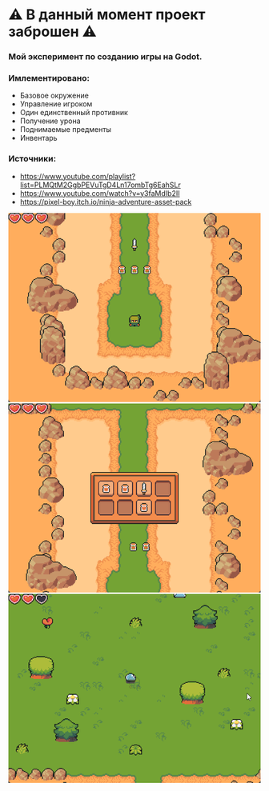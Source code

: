 # ⚠️ В данный момент проект заброшен ⚠️
### Мой эксперимент по созданию игры на Godot. 
### Имлементировано:
* Базовое окружение
* Управление игроком
* Один единственный противник
* Получение урона
* Поднимаемые предменты
* Инвентарь
### Источники:
* https://www.youtube.com/playlist?list=PLMQtM2GgbPEVuTgD4Ln17ombTg6EahSLr  
* https://www.youtube.com/watch?v=y3faMdIb2II  
* https://pixel-boy.itch.io/ninja-adventure-asset-pack

![Игра на запуске](https://github.com/egorvania1/my_first_arpg_game/blob/main/game.png)
![Инвентарь с предметами](https://github.com/egorvania1/my_first_arpg_game/blob/main/inventory.png)
![Получен урон](https://github.com/egorvania1/my_first_arpg_game/blob/main/damage.png)
